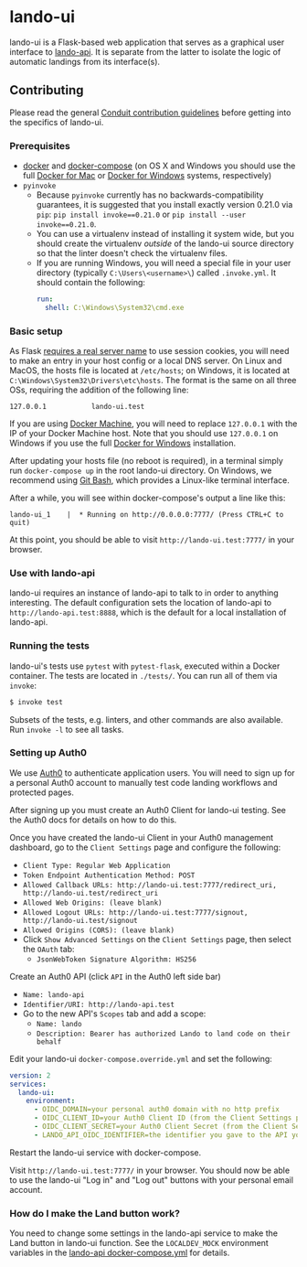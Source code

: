 # lando-ui

lando-ui is a Flask-based web application that serves as a graphical
user interface to [lando-api][].  It is separate from the latter to
isolate the logic of automatic landings from its interface(s).

## Contributing

Please read the general [Conduit contribution guidelines][] before
getting into the specifics of lando-ui.

### Prerequisites

* [docker][] and [docker-compose][] (on OS X and Windows you should use
  the full [Docker for Mac][] or [Docker for Windows][] systems,
  respectively)
* `pyinvoke`
  * Because `pyinvoke` currently has no backwards-compatibility guarantees,
    it is suggested that you install exactly version 0.21.0 via `pip`:
    `pip install invoke==0.21.0` or `pip install --user invoke==0.21.0`.
  * You can use a virtualenv instead of installing it system wide, but you
    should create the virtualenv *outside* of the lando-ui source directory so
    that the linter doesn't check the virtualenv files.
  * If you are running Windows, you will need a special file in your user
    directory (typically `C:\Users\<username>\`) called `.invoke.yml`.  It
    should contain the following:
    ```yaml
    run:
      shell: C:\Windows\System32\cmd.exe
    ```

### Basic setup

As Flask [requires a real server name][] to use session cookies, you
will need to make an entry in your host config or a local DNS server.
On Linux and MacOS, the hosts file is located at `/etc/hosts`; on
Windows, it is located at `C:\Windows\System32\Drivers\etc\hosts`.
The format is the same on all three OSs, requiring the addition of the
following line:

    127.0.0.1           lando-ui.test

If you are using [Docker Machine][], you will need to replace
`127.0.0.1` with the IP of your Docker Machine host.  Note that you
should use `127.0.0.1` on Windows if you use the full [Docker for Windows][]
installation.

After updating your hosts file (no reboot is required), in a terminal
simply run `docker-compose up` in the root lando-ui directory.  On
Windows, we recommend using [Git Bash][], which provides a Linux-like
terminal interface.

After a while, you will see within docker-compose's output a line like
this:

    lando-ui_1    |  * Running on http://0.0.0.0:7777/ (Press CTRL+C to quit)

At this point, you should be able to visit
`http://lando-ui.test:7777/` in your browser.

### Use with lando-api

lando-ui requires an instance of lando-api to talk to in order to
anything interesting.  The default configuration sets the location of
lando-api to `http://lando-api.test:8888`, which is the default for a
local installation of lando-api.

### Running the tests

lando-ui's tests use `pytest` with `pytest-flask`, executed within a
Docker container.  The tests are located in `./tests/`.  You can run
all of them via `invoke`:

```bash
$ invoke test
```

Subsets of the tests, e.g. linters, and other commands are also available.  Run
`invoke -l` to see all tasks.

### Setting up Auth0

We use [Auth0][] to authenticate application users.  You will need to sign up 
for a personal Auth0 account to manually test code landing workflows and 
protected pages.

After signing up you must create an Auth0 Client for lando-ui testing.
See the Auth0 docs for details on how to do this.

Once you have created the lando-ui Client in your Auth0 management dashboard, go
to the `Client Settings` page and configure the following:

* `Client Type: Regular Web Application`
* `Token Endpoint Authentication Method: POST`
* `Allowed Callback URLs: http://lando-ui.test:7777/redirect_uri, http://lando-ui.test/redirect_uri`
* `Allowed Web Origins: (leave blank)`
* `Allowed Logout URLs: http://lando-ui.test:7777/signout, http://lando-ui.test/signout`
* `Allowed Origins (CORS): (leave blank)`
* Click `Show Advanced Settings` on the `Client Settings` page, then select the `OAuth` tab:
  * `JsonWebToken Signature Algorithm: HS256`

Create an Auth0 API (click `API` in the Auth0 left side bar)
  * `Name: lando-api`
  * `Identifier/URI: http://lando-api.test`
  * Go to the new API's `Scopes` tab and add a scope:
    * `Name: lando`
    * `Description: Bearer has authorized Lando to land code on their behalf`


Edit your lando-ui `docker-compose.override.yml` and set the following:

```yaml
version: 2
services:
  lando-ui:
    environment:
      - OIDC_DOMAIN=your personal auth0 domain with no http prefix
      - OIDC_CLIENT_ID=your Auth0 Client ID (from the Client Settings page)
      - OIDC_CLIENT_SECRET=your Auth0 Client Secret (from the Client Settings page)
      - LANDO_API_OIDC_IDENTIFIER=the identifier you gave to the API you made (e.g. http://lando-api.test)
```

Restart the lando-ui service with docker-compose.

Visit `http://lando-ui.test:7777/` in your browser. You should now be able to 
use the lando-ui "Log in" and "Log out" buttons with your personal email 
account.

###  How do I make the Land button work?

You need to change some settings in the lando-api service to make the
Land button in lando-ui function.  See the `LOCALDEV_MOCK`
environment variables in the [lando-api docker-compose.yml][] for details.

[lando-api]: https://github.com/mozilla-conduit/lando-api
[Conduit contribution guidelines]: http://moz-conduit.readthedocs.io/en/latest/contributing.html
[docker]: https://docs.docker.com/engine/installation/
[docker-compose]: https://docs.docker.com/compose/install/
[Docker for Mac]: https://docs.docker.com/docker-for-mac/install/
[Docker for Windows]: https://docs.docker.com/docker-for-windows/install/
[requires a real server name]: http://flask.pocoo.org/docs/0.12/config/#builtin-configuration-values
[Docker Machine]: https://docs.docker.com/machine/
[Git Bash]: https://git-for-windows.github.io/
[Auth0]: https://auth0.com/
[lando-api docker-compose.yml]: https://github.com/mozilla-conduit/lando-api/blob/master/docker-compose.yml
